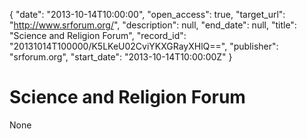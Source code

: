 {
  "date": "2013-10-14T10:00:00", 
  "open_access": true, 
  "target_url": "http://www.srforum.org/", 
  "description": null, 
  "end_date": null, 
  "title": "Science and Religion Forum", 
  "record_id": "20131014T100000/K5LKeU02CviYKXGRayXHlQ==", 
  "publisher": "srforum.org", 
  "start_date": "2013-10-14T10:00:00Z"
}

# Science and Religion Forum

None